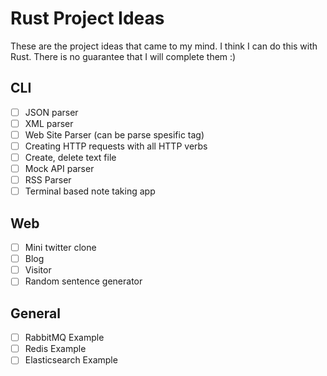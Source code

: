 # Rust Project Ideas

These are the project ideas that came to my mind. I think I can do this with Rust. There is no guarantee that I will complete them :)


## CLI

- [ ] JSON parser
- [ ] XML parser
- [ ] Web Site Parser (can be parse spesific tag)
- [ ] Creating HTTP requests with all HTTP verbs
- [ ] Create, delete text file
- [ ] Mock API parser
- [ ] RSS Parser
- [ ] Terminal based note taking app

## Web

- [ ] Mini twitter clone
- [ ] Blog
- [ ] Visitor
- [ ] Random sentence generator

## General

- [ ] RabbitMQ Example
- [ ] Redis Example
- [ ] Elasticsearch Example
